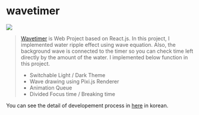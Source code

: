 # wavetimer

<img src="https://github.com/ypjun100/wavetimer-front/blob/master/image.gif?raw=true"/>

> <a href="https://wavetimer.junyeong.dev">Wavetimer</a> is Web Project based on React.js. In this project, I implemented water ripple effect using wave equation. Also, the background wave is connected to the timer so you can check time left directly by the amount of the water. I implemented below function in this project.
> * Switchable Light / Dark Theme
> * Wave drawing using Pixi.js Renderer
> * Animation Queue
> * Divided Focus time / Breaking time

You can see the detail of developement process in <a href="https://blog.junyeong.dev/posts/wavetimer-%ED%94%84%EB%A1%9C%EC%A0%9D%ED%8A%B8-%ED%9A%8C%EA%B3%A0/">here</a> in korean.
